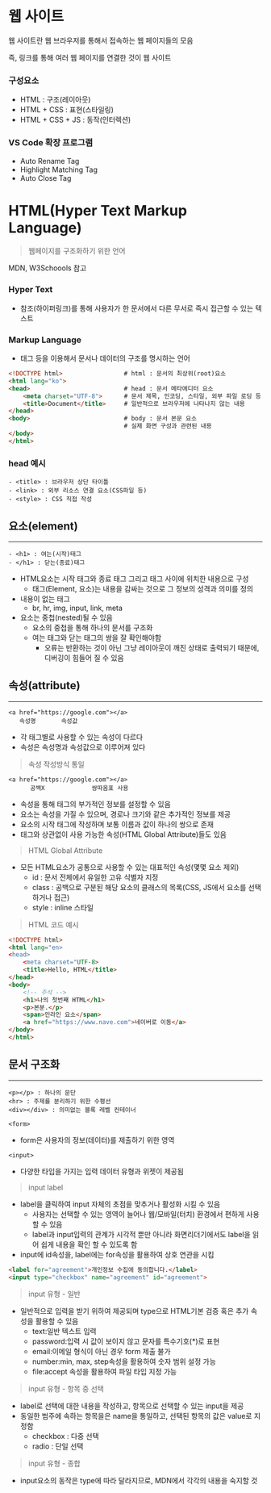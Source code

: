 # 웹 사이트
웹 사이트란 웹 브라우저를 통해서 접속하는 웹 페이지들의 모음

즉, 링크를 통해 여러 웹 페이지를 연결한 것이 웹 사이트

### 구성요소
 - HTML : 구조(레이아웃)
 - HTML + CSS : 표현(스타일링)
 - HTML + CSS + JS : 동작(인터렉션)

### VS Code 확장 프로그램
- Auto Rename Tag
- Highlight Matching Tag
- Auto Close Tag

# HTML(Hyper Text Markup Language)
> 웹페이지를 구조화하기 위한 언어

MDN, W3Schoools 참고
### Hyper Text
- 참조(하이퍼링크)를 통해 사용자가 한 문서에서 다른 무서로 즉시 접근할 수 있는 텍스트
### Markup Language
- 태그 등을 이용해서 문서나 데이터의 구조를 명시하는 언어

```html
<!DOCTYPE html>                 # html : 문서의 최상위(root)요소
<html lang="ko">
<head>                          # head : 문서 메타에디터 요소
    <meta charset="UTF-8">      # 문서 제목, 인코딩, 스타일, 외부 파일 로딩 등
    <title>Document</title>     # 일반적으로 브라우저에 나타나지 않는 내용
</head>
<body>                          # body : 문서 본문 요소
                                # 실제 화면 구성과 관련된 내용
</body>
</html>
```
### head 예시
```
- <title> : 브라우저 상단 타이틀
- <link> : 외부 리소스 연결 요소(CSS파일 등)
- <style> : CSS 직접 작성
```

## 요소(element)
---
```
- <h1> : 여는(시작)태그
- </h1> : 닫는(종료)태그
```
- HTML요소는 시작 태그와 종료 태그 그리고 태그 사이에 위치한 내용으로 구성
    - 태그(Element, 요소)는 내용을 감싸는 것으로 그 정보의 성격과 의미를 정의
- 내용이 없는 태그
    - br, hr, img, input, link, meta
- 요소는 중첩(nested)될 수 있음
    - 요소의 중첩을 통해 하나의 문서를 구조화
    - 여는 태그와 닫는 태그의 쌍을 잘 확인해야함
        - 오류는 반환하는 것이 아닌 그냥 레이아웃이 깨진 상태로 출력되기 때문에, 디버깅이 힘들어 질 수 있음
## 속성(attribute)
---
```
<a href="https://google.com"></a>
   속성명       속성값
```
- 각 태그별로 사용할 수 있는 속성이 다르다
- 속성은 속성명과 속성값으로 이루어져 있다
> 속성 작성방식 통일
```
<a href="https://google.com"></a>
      공백X             쌍따옴표 사용
```

- 속성을 통해 태그의 부가적인 정보를 설정할 수 있음
- 요소는 속성을 가질 수 있으며, 경로나 크기와 같은 추가적인 정보를 제공
- 요소의 시작 태그에 작성하며 보통 이름과 값이 하나의 쌍으로 존재
- 태그와 상관없이 사용 가능한 속성(HTML Global Attribute)들도 있음


> HTML Global Attribute
- 모든 HTML요소가 공통으로 사용할 수 있는 대표적인 속성(몇몇 요소 제외)
    - id : 문서 전체에서 유일한 고유 식별자 지정
    - class : 공백으로 구분된 해당 요소의 클래스의 목록(CSS, JS에서 요소를 선택하거나 접근)
    - style : inline 스타일
> HTML 코드 예시
```html
<!DOCTYPE html>
<html lang="en>
<head>
    <meta charset="UTF-8>
    <title>Hello, HTML</title>
</head>
<body>
    <!-- 주석 -->
    <h1>나의 첫번째 HTML</h1>
    <p>본분.</p>
    <span>인라인 요소</span>
    <a href="https://www.nave.com">네이버로 이동</a>
</body>
</html>
```

## 문서 구조화
---
```
<p></p> : 하나의 문단
<hr> : 주제를 분리하기 위한 수평선
<div></div> : 의미없는 블록 레벨 컨테이너
```
```
<form>
```
- form은 사용자의 정보(데이터)를 제출하기 위한 영역
```
<input>
```
- 다양한 타입을 가지는 입력 데이터 유형과 위젯이 제공됨
> input label
- label을 클릭하여 input 자체의 초점을 맞추거나 활성화 시킬 수 있음
    - 사용자는 선택할 수 있는 영역이 늘어나 웹/모바일(터치) 환경에서 편하게 사용할 수 있음
    - label과 input입력의 관계가 시각적 뿐만 아니라 화면리더기에서도 label을 읽어 쉽게 내용을 확인 할 수 있도록 함
- input에 id속성을, label에는 for속성을 활용하여 상호 연관을 시킴
```html
<label for="agreement">개인정보 수집에 동의합니다.</label>
<input type="checkbox" name="agreement" id="agreement">
```
> input 유형 - 일반
- 일반적으로 입력을 받기 위하여 제공되며 type으로 HTML기본 검증 혹은 추가 속성을 활용할 수 있음
    - text:일반 텍스트 입력
    - password:입력 시 값이 보이지 않고 문자를 특수기호(*)로 표현
    - email:이메일 형식이 아닌 경우 form 제출 불가
    - number:min, max, step속성을 활용하여 숫자 범위 설정 가능
    - file:accept 속성을 활용하여 파일 타입 지정 가능
> input 유형 - 항목 중 선택
- label로 선택에 대한 내용을 작성하고, 항목으로 선택할 수 있는 input을 제공
- 동일한 범주에 속하는 항목을은 name을 통일하고, 선택된 항목의 값은 value로 지정함
    - checkbox : 다중 선택
    - radio : 단일 선택
> input 유형 - 종합
- input요소의 동작은 type에 따라 달라지므로, MDN에서 각각의 내용을 숙지할 것